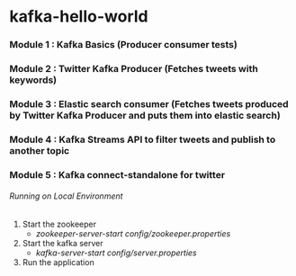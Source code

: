 # kafka-hello-world

### Module 1 : Kafka Basics (Producer consumer tests)

### Module 2 : Twitter Kafka Producer (Fetches tweets with keywords)

### Module 3 : Elastic search consumer (Fetches tweets produced by Twitter Kafka Producer and puts them into elastic search)

### Module 4 : Kafka Streams API to filter tweets and publish to another topic

### Module 5 : Kafka connect-standalone for twitter 

###### Running on Local Environment
1. Start the zookeeper
   * _zookeeper-server-start config/zookeeper.properties_
2. Start the kafka server
   * _kafka-server-start config/server.properties_
3. Run the application